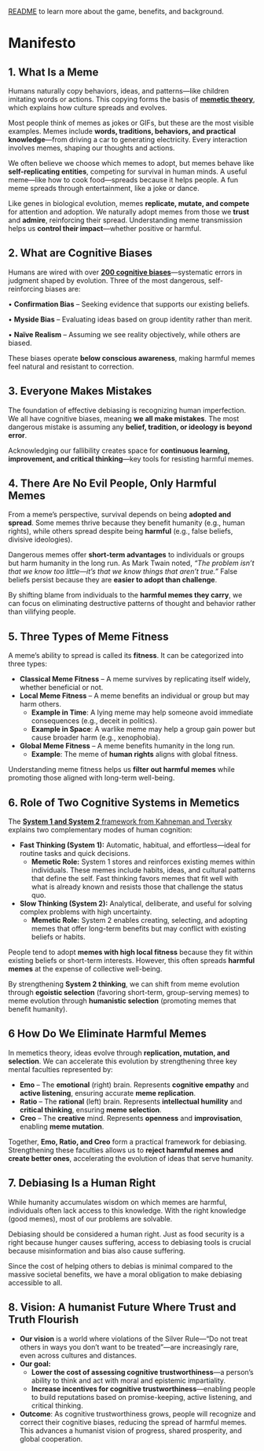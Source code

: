 [README](https://github.com/Inguro-OU/debiased-self/blob/main/README.md) to learn more about the game, benefits, and background.

# Manifesto

## 1. What Is a Meme

Humans naturally copy behaviors, ideas, and patterns—like children imitating words or actions. This copying forms the basis of [**memetic theory**](https://en.wikipedia.org/wiki/Memetics), which explains how culture spreads and evolves.

Most people think of memes as jokes or GIFs, but these are the most visible examples. Memes include **words, traditions, behaviors, and practical knowledge**—from driving a car to generating electricity. Every interaction involves memes, shaping our thoughts and actions.

We often believe we choose which memes to adopt, but memes behave like **self-replicating entities**, competing for survival in human minds. A useful meme—like how to cook food—spreads because it helps people. A fun meme spreads through entertainment, like a joke or dance.

Like genes in biological evolution, memes **replicate, mutate, and compete** for attention and adoption. We naturally adopt memes from those we **trust** and **admire**, reinforcing their spread. Understanding meme transmission helps us **control their impact**—whether positive or harmful.

## 2. What are Cognitive Biases

Humans are wired with over [**200 cognitive biases**](https://en.wikipedia.org/wiki/List_of_cognitive_biases)—systematic errors in judgment shaped by evolution. Three of the most dangerous, self-reinforcing biases are:

•	**Confirmation Bias** – Seeking evidence that supports our existing beliefs.

•	**Myside Bias** – Evaluating ideas based on group identity rather than merit.

•	**Naïve Realism** – Assuming we see reality objectively, while others are biased.

These biases operate **below conscious awareness**, making harmful memes feel natural and resistant to correction.

## 3. Everyone Makes Mistakes

The foundation of effective debiasing is recognizing human imperfection. We all have cognitive biases, meaning **we all make mistakes**. The most dangerous mistake is assuming any **belief, tradition, or ideology is beyond error**.

Acknowledging our fallibility creates space for **continuous learning, improvement, and critical thinking**—key tools for resisting harmful memes.

## 4. There Are No Evil People, Only Harmful Memes

From a meme’s perspective, survival depends on being **adopted and spread**. Some memes thrive because they benefit humanity (e.g., human rights), while others spread despite being **harmful** (e.g., false beliefs, divisive ideologies).

Dangerous memes offer **short-term advantages** to individuals or groups but harm humanity in the long run. As Mark Twain noted, *“The problem isn’t that we know too little—it’s that we know things that aren’t true.”* False beliefs persist because they are **easier to adopt than challenge**.

By shifting blame from individuals to the **harmful memes they carry**, we can focus on eliminating destructive patterns of thought and behavior rather than vilifying people.

## 5. Three Types of Meme Fitness

A meme’s ability to spread is called its **fitness**. It can be categorized into three types:

- **Classical Meme Fitness** – A meme survives by replicating itself widely, whether beneficial or not.
- **Local Meme Fitness** – A meme benefits an individual or group but may harm others.
    - **Example in Time**: A lying meme may help someone avoid immediate consequences (e.g., deceit in politics).
    - **Example in Space**: A warlike meme may help a group gain power but cause broader harm (e.g., xenophobia).
- **Global Meme Fitness** – A meme benefits humanity in the long run.
    - **Example**: The meme of **human rights** aligns with global fitness.

Understanding meme fitness helps us **filter out harmful memes** while promoting those aligned with long-term well-being.

## 6. Role of Two Cognitive Systems in Memetics

The [**System 1 and System 2** framework from Kahneman and Tversky](https://en.wikipedia.org/wiki/Thinking,_Fast_and_Slow) explains two complementary modes of human cognition:

- **Fast Thinking (System 1):** Automatic, habitual, and effortless—ideal for routine tasks and quick decisions.
    - **Memetic Role:** System 1 stores and reinforces existing memes within individuals. These memes include habits, ideas, and cultural patterns that define the self. Fast thinking favors memes that fit well with what is already known and resists those that challenge the status quo.
- **Slow Thinking (System 2):** Analytical, deliberate, and useful for solving complex problems with high uncertainty.
    - **Memetic Role:** System 2 enables creating, selecting, and adopting memes that offer long-term benefits but may conflict with existing beliefs or habits.

People tend to adopt **memes with high local fitness** because they fit within existing beliefs or short-term interests. However, this often spreads **harmful memes** at the expense of collective well-being.

By strengthening **System 2 thinking**, we can shift from meme evolution through **egoistic selection** (favoring short-term, group-serving memes) to meme evolution through **humanistic selection** (promoting memes that benefit humanity).

## 6 How Do We Eliminate Harmful Memes

In memetics theory, ideas evolve through **replication, mutation, and selection**. We can accelerate this evolution by strengthening three key mental faculties represented by:

- **Emo** – The **emotional** (right) brain. Represents **cognitive empathy** and **active listening**, ensuring accurate **meme replication**.
- **Ratio** – The **rational** (left) brain. Represents **intellectual humility** and **critical thinking**, ensuring **meme selection**.
- **Creo** – The **creative** mind. Represents **openness** and **improvisation**, enabling **meme mutation**.

Together, **Emo, Ratio, and Creo** form a practical framework for debiasing. Strengthening these faculties allows us to **reject harmful memes and create better ones**, accelerating the evolution of ideas that serve humanity.

## 7. Debiasing Is a Human Right

While humanity accumulates wisdom on which memes are harmful, individuals often lack access to this knowledge. With the right knowledge (good memes), most of our problems are solvable.

Debiasing should be considered a human right. Just as food security is a right because hunger causes suffering, access to debiasing tools is crucial because misinformation and bias also cause suffering.

Since the cost of helping others to debias is minimal compared to the massive societal benefits, we have a moral obligation to make debiasing accessible to all.

## 8. Vision: A humanist Future Where Trust and Truth Flourish

- **Our vision** is a world where violations of the Silver Rule—“Do not treat others in ways you don’t want to be treated”—are increasingly rare, even across cultures and distances.
- **Our goal:**
    - **Lower the cost of assessing cognitive trustworthiness**—a person’s ability to think and act with moral and epistemic impartiality.
    - **Increase incentives for cognitive trustworthiness**—enabling people to build reputations based on promise-keeping, active listening, and critical thinking.
- **Outcome**: As cognitive trustworthiness grows, people will recognize and correct their cognitive biases, reducing the spread of harmful memes. This advances a humanist vision of progress, shared prosperity, and global cooperation.
